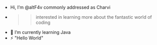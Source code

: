 - Hi, I’m @altF4v commonly addressed as Charvi
- >> interested in learning more about the fantastic world of coding
- 🌱 I’m currently learning Java
- ⚡ "Hello World"

<!---
altF4v/altF4v is a ✨ special ✨ repository because its `README.md` (this file) appears on your GitHub profile.
You can click the Preview link to take a look at your changes.
--->
